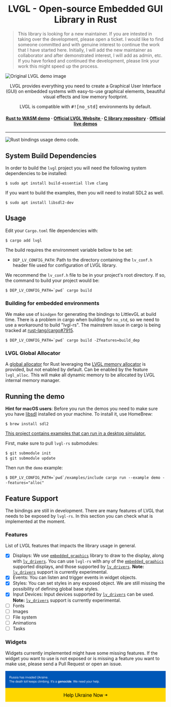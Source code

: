 <h1 align="center"> LVGL - Open-source Embedded GUI Library in Rust</h1>

> This library is looking for a new maintainer. If you are intested in taking over the development, please open a
> ticket. I would like to find someone committed and with genuine interest to continue the work that I have started
> here. Initially, I will add the new maintainer as collaborator and after demonstrated interest, I will add
> as admin, etc. If you have forked and continued the development, please link your work this might speed up the
> process.


![Original LVGL demo image](lv_demo.png)

<p align="center">
LVGL provides everything you need to create a Graphical User Interface (GUI) on embedded systems with easy-to-use graphical elements, beautiful visual effects and low memory footprint. 
</p>
<p align="center">
LVGL is compatible with <samp>#![no_std]</samp> environments by default.
</p>

<h4 align="center">
<a href="https://github.com/rafaelcaricio/lvgl-rs-wasm">Rust to WASM demo</a> &middot;
<a href="https://lvgl.io/">Official LVGL Website </a> &middot;
<a href="https://github.com/littlevgl/lvgl">C library repository</a> &middot;
<a href="https://lvgl.io/demos">Official live demos</a>
</h4>

---

![Rust bindings usage demo code.](demo.png)

## System Build Dependencies

In order to build the `lvgl` project you will need the following system dependencies to be installed:

```
$ sudo apt install build-essential llvm clang
```

If you want to build the examples, then you will need to install SDL2 as well.

```
$ sudo apt install libsdl2-dev
```

## Usage

Edit your `Cargo.toml` file dependencies with:
```
$ cargo add lvgl
```

The build requires the environment variable bellow to be set:

- `DEP_LV_CONFIG_PATH`: Path to the directory containing the `lv_conf.h` header file used for configuration of LVGL library.

We recommend the `lv_conf.h` file to be in your project's root directory. If so, the command to build your project would be:
```shell script
$ DEP_LV_CONFIG_PATH=`pwd` cargo build
```

### Building for embedded environments

We make use of `bindgen` for generating the bindings to LittlevGL at build time. There is a problem in cargo when building
for `no_std`, so we need to use a workaround to build "lvgl-rs". The mainstrem issue in cargo is being tracked at
[rust-lang/cargo#7915](https://github.com/rust-lang/cargo/issues/7915).

```shell
$ DEP_LV_CONFIG_PATH=`pwd` cargo build -Zfeatures=build_dep
```
### LVGL Global Allocator

A [global allocator](https://doc.rust-lang.org/std/alloc/trait.GlobalAlloc.html) for Rust leveraging the
[LVGL memory allocator](https://github.com/lvgl/lvgl/blob/master/src/misc/lv_mem.h) is provided, but not enabled 
by default. Can be enabled by the feature `lvgl_alloc`. This will make all dynamic memory to be allocated by LVGL 
internal memory manager.

## Running the demo

**Hint for macOS users**: Before you run the demos you need to make sure you have [libsdl](https://www.libsdl.org)
installed on your machine. To install it, use HomeBrew:

```shell
$ brew install sdl2
```

[This project contains examples that can run in a desktop simulator.](./examples)

First, make sure to pull `lvgl-rs` submodules:
```shell
$ git submodule init
$ git submodule update 
```

Then run the `demo` example:

```shell
$ DEP_LV_CONFIG_PATH=`pwd`/examples/include cargo run --example demo --features="alloc"
```

## Feature Support

The bindings are still in development. There are many features of LVGL that needs to be exposed by `lvgl-rs`. In
this section you can check what is implemented at the moment.

### Features

List of LVGL features that impacts the library usage in general.
- [x] Displays: We use [`embedded_graphics`](https://docs.rs/embedded-graphics/0.6.2/embedded_graphics/) library to
      draw to the display, along with [`lv_drivers`](https://github.com/lvgl/lv_drivers). You can
      use `lvgl-rs` with any of the [`embedded_graphics`](https://docs.rs/embedded-graphics/0.6.2/embedded_graphics/#supported-displays) supported
      displays, and those supported by [`lv_drivers`](https://github.com/lvgl/lv_drivers).
      **Note:** [`lv_drivers`](https://github.com/lvgl/lv_drivers) support is currently experimental.
- [x] Events: You can listen and trigger events in widget objects.
- [x] Styles: You can set styles in any exposed object. We are still missing the possibility of defining global base styles.
- [x] Input Devices: Input devices supported by [`lv_drivers`](https://github.com/lvgl/lv_drivers)
      can be used.
      **Note:** [`lv_drivers`](https://github.com/lvgl/lv_drivers) support is currently experimental.
- [ ] Fonts
- [ ] Images
- [ ] File system
- [ ] Animations
- [ ] Tasks

### Widgets

Widgets currently implemented might have some missing features. If the widget you want to use is not exposed or
is missing a feature you want to make use, please send a Pull Request or open an issue.

[![SWUbanner](https://raw.githubusercontent.com/vshymanskyy/StandWithUkraine/main/banner2-direct.svg)](https://github.com/vshymanskyy/StandWithUkraine/blob/main/docs/README.md)
